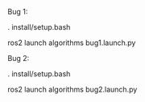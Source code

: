 Bug 1:

. install/setup.bash

ros2 launch algorithms bug1.launch.py

Bug 2:

. install/setup.bash

ros2 launch algorithms bug2.launch.py
